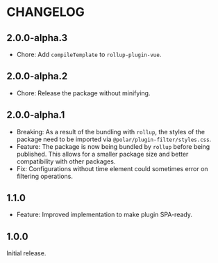 # CHANGELOG

## 2.0.0-alpha.3

- Chore: Add `compileTemplate` to `rollup-plugin-vue`.

## 2.0.0-alpha.2

- Chore: Release the package without minifying.

## 2.0.0-alpha.1

- Breaking: As a result of the bundling with `rollup`, the styles of the package need to be imported via `@polar/plugin-filter/styles.css`.
- Feature: The package is now being bundled by `rollup` before being published. This allows for a smaller package size and better compatibility with other packages.
- Fix: Configurations without time element could sometimes error on filtering operations.

## 1.1.0

- Feature: Improved implementation to make plugin SPA-ready.

## 1.0.0

Initial release.
